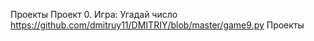 Проекты
Проект 0. Игра: Угадай число https://github.com/dmitruy11/DMITRIY/blob/master/game9.py
Проекты

